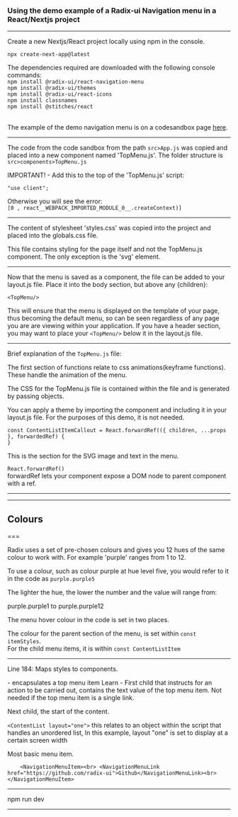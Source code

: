 ### Using the demo example of a Radix-ui Navigation menu in a React/Nextjs project
---  

Create a new Nextjs/React project locally using npm in the console.

`npx create-next-app@latest`

The dependencies required are downloaded with the following console commands:<br>
`npm install @radix-ui/react-navigation-menu`<br>
`npm install @radix-ui/themes`<br>
`npm install @radix-ui/react-icons`<br>
`npm install classnames`<br>
`npm install @stitches/react`<br>
<br>

The example of the demo navigation menu is on a codesandbox page [here](https://codesandbox.io/p/sandbox/radix-ui-nav-menu-8r4sx4?file=%2Fsrc%2FApp.js).

-------------------------------------------------

The code from the code sandbox from the path `src>App.js` was copied and placed into a new component named 'TopMenu.js'.
The folder structure is `src>components>TopMenu.js`<br>

IMPORTANT! - Add this to the top of the 'TopMenu.js' script:<br>

`"use client";`<br>

Otherwise you will see the error:<br>
`[0 , react__WEBPACK_IMPORTED_MODULE_0__.createContext)]`

-------------------------------------------------------


The content of stylesheet 'styles.css' was copied into the project and placed into the globals.css file.

This file contains styling for the page itself and not the TopMenu.js component. The only exception is the 'svg' element.

-------------------------------------------------------

Now that the menu is saved as a component, the file can be added to your layout.js file.
Place it into the body section, but above any {children}:

```<TopMenu/>```

This will ensure that the menu is displayed on the template of your page, thus becoming the default menu, so can be seen regardless of any page you are are viewing within your application.
If you have a header section, you may want to place your `<TopMenu/>` below it in the layout.js file.

-----------------------------------------------

Brief explanation of the `TopMenu.js` file:

The first section of functions relate to css animations(keyframe functions).
These handle the animation of the menu.

The CSS for the TopMenu.js file is contained within the file and is generated by passing objects.






You can apply a theme by importing the component and including it in your layout.js file.
For the purposes of this demo, it is not needed.


`const ContentListItemCallout = React.forwardRef(({ children, ...props }, forwardedRef) {`<br>
`}`

This is the section for the SVG image and text in the menu.

`React.forwardRef()`<br>
forwardRef lets your component expose a DOM node to parent component with a ref.

---






---

## Colours
===

Radix uses a set of pre-chosen colours and gives you 12 hues of the same colour to work with.
For example 'purple' ranges from 1 to 12. 

To use a colour, such as colour purple at hue level five, you would refer to it in the code as `purple.purple5`

The lighter the hue, the lower the number and the value will range from:

purple.purple1 to purple.purple12


The menu hover colour in the code is set in two places.

The colour for the parent section of the menu, is set within `const itemStyles`.<br>
For the child menu items, it is within `const ContentListItem`<br> 

---------

Line 184:
Maps styles to components.



<NavigationMenuItem> - encapsulates a top menu item
<NavigationMenuTrigger>Learn</NavigationMenuTrigger> - First child that instructs for an 
  action to be carried out, contains the text value of the top menu item.
  Not needed if the top menu item is a single link.  

<NavigationMenuContent> Next child, the start of the content.

`<ContentList layout="one">` this relates to an object within the script that handles an unordered list, 
In this example, layout "one" is set to display at a certain screen width

Most basic menu item.


`    <NavigationMenuItem><br>
          <NavigationMenuLink href="https://github.com/radix-ui">Github</NavigationMenuLink><br>
    </NavigationMenuItem>`<br>


---


npm run dev

---